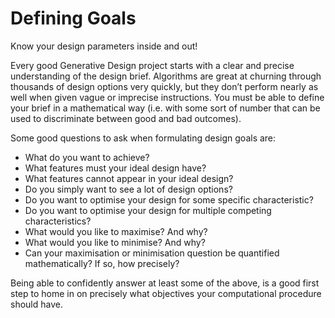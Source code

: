# Defining Goals

Know your design parameters inside and out!

Every good Generative Design project starts with a clear and precise understanding of the design brief. Algorithms are great at churning through thousands of design options very quickly, but they don’t perform nearly as well when given vague or imprecise instructions. You must be able to define your brief in a mathematical way \(i.e. with some sort of number that can be used to discriminate between good and bad outcomes\).

Some good questions to ask when formulating design goals are:

* What do you want to achieve?  
* What features must your ideal design have? 
* What features cannot appear in your ideal design? 
* Do you simply want to see a lot of design options? 
* Do you want to optimise your design for some specific characteristic? 
* Do you want to optimise your design for multiple competing characteristics? 
* What would you like to maximise? And why? 
* What would you like to minimise? And why? 
* Can your maximisation or minimisation question be quantified mathematically? If so, how precisely?

Being able to confidently answer at least some of the above, is a good first step to home in on precisely what objectives your computational procedure should have.


